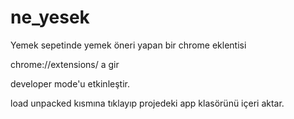 # ne_yesek
Yemek sepetinde yemek öneri yapan bir chrome eklentisi

chrome://extensions/ a gir

developer mode'u etkinleştir.

load unpacked kısmına tıklayıp projedeki app klasörünü içeri aktar. 

